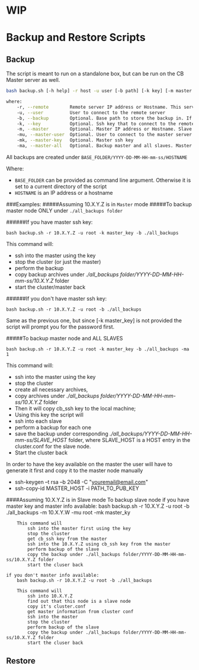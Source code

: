 # WIP
# Backup and Restore Scripts

## Backup

The script is meant to run on a standalone box, but can be run on the CB Master server as well.

```bash
bash backup.sh [-h help] -r host -u user [-b path] [-k key] [-m master host] [-mu master user] [-mu backup all slaves] [-mk master key]

where:
    -r, --remote        Remote server IP address or Hostname. This server is used to restore the backup on.
    -u, --user          User to connect to the remote server
    -b, --backup        Optional. Base path to store the backup in. If not provided the current folder is used
    -k, --key           Optional. Ssh key that to connect to the remote server. If not provided user will be prompted for the password
    -m, --master        Optional. Master IP address or Hostname. Slave backups only. If hostname and master key is provided slave can be accessed without password
    -mu, --master-user  Optional. User to connect to the master server. Slave backups only. Root is used if not provided
    -mk, --master-key   Optional. Master ssh key
    -ma, --master-all   Optional. Backup master and all slaves. Master backups only. Ingnored if remote server is in standalone or slave mode
```

All backups are created under `BASE_FOLDER/YYYY-DD-MM-HH-mm-ss/HOSTNAME`

Where:
+ `BASE_FOLDER` can be provided as command line argument. Otherwise it is set to a current directory of the script
+ `HOSTNAME` is an IP address or a hostname

###Examples:
#####Assuming 10.X.Y.Z is in `Master` mode
#####To backup master node ONLY under `./all_backups folder`

######If you have master ssh key:

`bash backup.sh -r 10.X.Y.Z -u root -k master_key -b ./all_backups`

This command will:
- ssh into the master using the key
- stop the cluster (or just the master)
- perform the backup
- copy backup archives under *./all_backups folder/YYYY-DD-MM-HH-mm-ss/10.X.Y.Z* folder
- start the cluster/master back

######If you don't have master ssh key:

`bash backup.sh -r 10.X.Y.Z -u root -b ./all_backups`

Same as the previous one, but since [-k master_key] is not provided the script will prompt you for the password first.

#####To backup master node and ALL SLAVES

`bash backup.sh -r 10.X.Y.Z -u root -k master_key -b ./all_backups -ma 1`

This command will:
- ssh into the master using the key
- stop the cluster
- create all necessary archives,
- copy archives under *./all_backups folder/YYYY-DD-MM-HH-mm-ss/10.X.Y.Z* folder
- Then it will copy cb_ssh key to the local machine;
- Using this key the script will
 - ssh into each slave
 - perform a backup for each one
 - save the backup under corresponding *./all_backups/YYYY-DD-MM-HH-mm-ss/SLAVE_HOST* folder, where SLAVE_HOST is a HOST entry in the cluster.conf for the slave node.
- Start the cluster back

In order to have the key available on the master the user will have to generate it first and copy it to the master node manually
- ssh-keygen –t rsa –b 2048 -C "youremail@email.com"
- ssh-copy-id MASTER_HOST -i PATH_TO_PUB_KEY

####Assuming 10.X.Y.Z is in Slave mode
To backup slave node
    if you have master key and master info available:
        bash backup.sh -r 10.X.Y.Z -u root -b ./all_backups -m 10.X.Y.W -mu root -mk master_ky

        This command will
            ssh into the master first using the key
            stop the cluster
            get cb_ssh key from the master
            ssh into the 10.X.Y.Z using cb_ssh key from the master
            perform backup of the slave
            copy the backup under ./all_backups folder/YYYY-DD-MM-HH-mm-ss/10.X.Y.Z folder
            start the cluser back

    if you don't master info available:
        bash backup.sh -r 10.X.Y.Z -u root -b ./all_backups

        This command will
            ssh into 10.X.Y.Z
            find out that this node is a slave node
            copy it's cluster.conf
            get master information from cluster conf
            ssh into the master
            stop the cluster
            perform backup of the slave
            copy the backup under ./all_backups folder/YYYY-DD-MM-HH-mm-ss/10.X.Y.Z folder
            start the cluser back


## Restore
